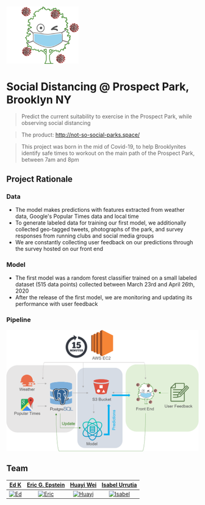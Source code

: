 <a href="http://not-so-social-parks.space/"><img src="/visualizations/logo2.png" width="190" title="logo" alt="logo"></a>

# Social Distancing @ Prospect Park, Brooklyn NY

> Predict the current suitability to exercise in the Prospect Park, while observing social distancing

> The product: http://not-so-social-parks.space/

> This project was born in the mid of Covid-19, to help Brooklynites identify safe times to workout on the main path of the Prospect Park, between 7am and 8pm 

## Project Rationale 
### Data
- The model makes predictions with features extracted from weather data, Google's Popular Times data and local time 
- To generate labeled data for training our first model, we additionally collected geo-tagged tweets, photographs of the park, and survey responses from running clubs and social media groups 
- We are constantly collecting user feedback on our predictions through the survey hosted on our front end 

### Model
- The first model was a random forest classifier trained on a small labeled dataset (515 data points) collected between March 23rd and April 26th, 2020 
- After the release of the first model, we are monitoring and updating its performance with user feedback 

### Pipeline
<img src="/visualizations/pipeline1.png" width="800" title="logo" alt="logo"></a>

## Team

| <a href="https://github.com/edwardlk" target="_blank">**Ed K**</a> |<a href="https://github.com/eric-epstein-5747" target="_blank">**Eric G. Epstein**</a> | <a href="https://github.com/huayicodes" target="_blank">**Huayi Wei**</a> | <a href="https://github.com/iurrutia" target="_blank">**Isabel Urrutia**</a> |
| :---: |:---:| :---:| :---:|
|<a href="https://github.com/edwardlk"><img src="https://avatars1.githubusercontent.com/u/6785562?s=400&u=02a6a63cac32002eca5fc0f690382a06902bc076&v=4" width="180" title="Ed"></a> | <a href="https://github.com/eric-epstein-5747"><img src="https://avatars2.githubusercontent.com/u/48420096?s=400&u=8ac3c3958fb516b3fe32038ff24f148a404b19ce&v=4" width="180" title="Eric"></a>| <a href="https://github.com/huayicodes"><img src="https://avatars3.githubusercontent.com/u/22870735" width="180" title="Huayi"></a> | <a href="https://github.com/iurrutia"><img src="https://avatars0.githubusercontent.com/u/43141422" width="180" title="Isabel"></a> |
